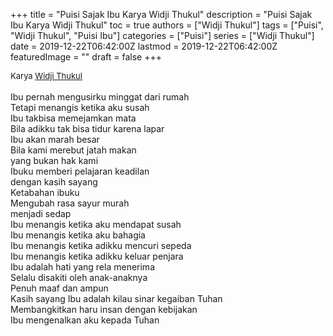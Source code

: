 +++
title = "Puisi Sajak Ibu Karya Widji Thukul"
description = "Puisi Sajak Ibu Karya Widji Thukul"
toc = true
authors = ["Widji Thukul"]
tags = ["Puisi", "Widji Thukul", "Puisi Ibu"]
categories = ["Puisi"]
series = ["Widji Thukul"]
date = 2019-12-22T06:42:00Z
lastmod = 2019-12-22T06:42:00Z
featuredImage = ""
draft = false
+++

<div style="text-align: justify;">
<div style="font-size: small;">Karya <a href="/authors/widji-thukul/" target="_blank">Widji Thukul</a></div><br />
Ibu pernah mengusirku minggat dari rumah<br />Tetapi menangis ketika aku susah<br />Ibu takbisa memejamkan mata<br />Bila adikku tak bisa tidur karena lapar<br />Ibu akan marah besar<br />Bila kami merebut jatah makan<br />yang bukan hak kami<br />Ibuku memberi pelajaran keadilan<br />dengan kasih sayang<br />Ketabahan ibuku<br />Mengubah rasa sayur murah<br />menjadi sedap<br />Ibu menangis ketika aku mendapat susah<br />Ibu menangis ketika aku bahagia<br />Ibu menangis ketika adikku mencuri sepeda<br />Ibu menangis ketika adikku keluar penjara<br />Ibu adalah hati yang rela menerima<br />Selalu disakiti oleh anak-anaknya<br />Penuh maaf dan ampun<br />Kasih sayang Ibu adalah kilau sinar kegaiban Tuhan<br />Membangkitkan haru insan dengan kebijakan<br />Ibu mengenalkan aku kepada Tuhan</div>
